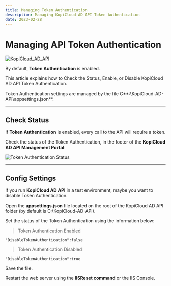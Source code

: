 ```yaml
---
title: Managing Token Authentication
description: Managing KopiCloud AD API Token Authentication
date: 2023-02-28
---
```


# Managing API Token Authentication
[![KopiCloud_AD_API](https://img.shields.io/badge/kopiCloud_ad-v1.0+-blueviolet.svg)](https://www.kopicloud-ad-api.com)

By default, **Token Authentication** is enabled.

This article explains how to Check the Status, Enable, or Disable KopiCloud AD API Token Authentication.

Token Authentication settings are managed by the file C**:\KopiCloud-AD-API\appsettings.json**.

----

## Check Status

If **Token Authentication** is enabled, every call to the API will require a token.

Check the status of the Token Authentication, in the footer of the **KopiCloud AD API Management Portal**:

![Token Authentication Status](https://help.kopicloud-ad-api.com/assets/docs/token_authentication_status.png)

----

## Config Settings

If you run **KopiCloud AD API** in a test environment, maybe you want to disable Token Authentication.

Open the **appsettings.json** file located on the root of the KopiCloud AD API folder (by default is C:\KopiCloud-AD-API).

Set the status of the Token Authentication using the information below:

> Token Authentication Enabled

```
"DisableTokenAuthentication":false
```

> Token Authentication Disabled

```
"DisableTokenAuthentication":true
```

Save the file.

Restart the web server using the **IISReset command** or the IIS Console.
